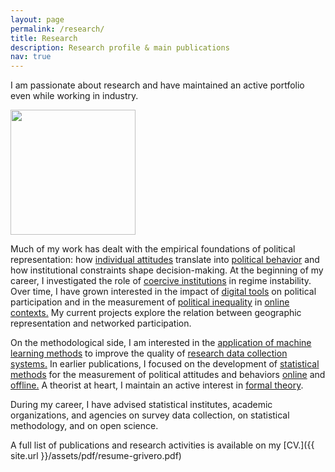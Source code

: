 ```yaml
---
layout: page
permalink: /research/
title: Research
description: Research profile & main publications
nav: true
---
```


I am passionate about research and have maintained an active portfolio
even while working in industry.

<div class="profile float-right">
<img src="/assets/img/2.jpg" width=200px height="auto" class="img-fluid z-depth-1 rounded">
</div>

Much of my work has dealt with the empirical foundations of political
representation: how [individual
attitudes](https://www.journals.uchicago.edu/doi/pdf/10.1086/709672)
translate into [political
behavior](https://www.cambridge.org/core/journals/political-science-research-and-methods/article/rooting-out-corruption-or-rooting-for-corruption-the-heterogeneous-electoral-consequences-of-scandals/902FCB9C6DF2CCB1DB73E57AC07AD5D4)
and how institutional constraints shape decision-making. At the
beginning of my career, I investigated the role of [coercive
institutions](http://ipp.csic.es/en/event/seminarios-cip-oligopoly-violence-civilian-control-heterogeneous-military)
in regime instability. Over time, I have grown interested in the
impact of [digital
tools](https://www.amazon.com/Retooling-Politics-Digital-Shaping-Democracy/dp/1108419402)
on political participation and in the measurement of [political
inequality](https://journals.sagepub.com/doi/abs/10.1177/0894439314558836?journalCode=ssce)
in [online
contexts.](https://www.pewresearch.org/politics/2022/06/16/politics-on-twitter-one-third-of-tweets-from-u-s-adults-are-political/)
My current projects explore the relation between geographic
representation and networked participation.


On the methodological side, I am interested in the [application of
machine learning
methods](https://www.westat.com/capability/statistical-sciences/artificial-intelligence-ai-data-analytics)
to improve the quality of [research data collection
systems.](https://journals.sagepub.com/doi/abs/10.1177/1525822X221107053)
In earlier publications, I focused on the development of [statistical
methods](http://libreria.cis.es/libros/analisis-de-datos-incompletos-en-ciencias-sociales/9788474765632/)
for the measurement of political attitudes and behaviors
[online](https://rsa.tandfonline.com/doi/abs/10.1080/21582041.2017.1325924)
and
[offline.](https://www.sciencedirect.com/science/article/pii/S0261379415001092)
A theorist at heart, I maintain an active interest in [formal
theory](https://www.sciencedirect.com/science/article/pii/S0176268015000592).

During my career, I have advised statistical institutes, academic
organizations, and agencies on survey data collection, on statistical
methodology, and on open science.

A full list of publications and research activities is available on my
[CV.]({{ site.url }}/assets/pdf/resume-grivero.pdf)
